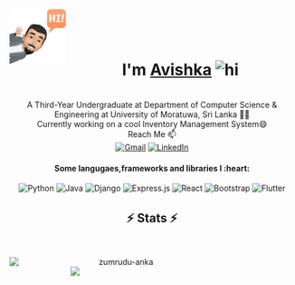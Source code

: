  
<p><img align="left" width="100" height="100" alt="Avishka Shamendra" src="/assets/avatar.png"/></p>
<br>
<br>

<br>
<h1  align="center"> I'm <a href="https://www.linkedin.com/in/avishka-shamendra/">Avishka</a> <img src="https://user-images.githubusercontent.com/1303154/88677602-1635ba80-d120-11ea-84d8-d263ba5fc3c0.gif" width="28px" alt="hi">  </h1>
<p align="center">
  <br>
  A Third-Year Undergraduate at Department of Computer Science & Engineering at University of Moratuwa, Sri Lanka 👨‍🎓 
  <br>
  Currently working on a cool Inventory Management System😄
  <br>
  Reach Me 📫
 <br>
 <a href="mailto:avishkas.18@cse.mrt.ac.lk"><img alt="Gmail" src="https://img.shields.io/badge/Gmail-D14836?style=for-the-badge&logo=gmail&logoColor=white" /></a> 
 <a href=https://www.linkedin.com/in/avishka-shamendra/><img alt="LinkedIn" src="https://img.shields.io/badge/linkedin-%230077B5.svg?style=for-the-badge&logo=linkedin&logoColor=white"/></a>
</p>
<div align=center>
  <h4>Some langugaes,frameworks and libraries I :heart:</h4>
  <img alt="Python" src="https://img.shields.io/badge/python-%2314354C.svg?style=for-the-badge&logo=python&logoColor=white"/>
  <img alt="Java" src="https://img.shields.io/badge/java-%23ED8B00.svg?style=for-the-badge&logo=java&logoColor=white"/>
  <img alt="Django" src="https://img.shields.io/badge/django-%23092E20.svg?style=for-the-badge&logo=django&logoColor=white"/>
  <img alt="Express.js" src="https://img.shields.io/badge/express.js-%23404d59.svg?style=for-the-badge&logo=express&logoColor=%2361DAFB"/>
  <img alt="React" src="https://img.shields.io/badge/react-%2320232a.svg?style=for-the-badge&logo=react&logoColor=%2361DAFB"/>
  <img alt="Bootstrap" src="https://img.shields.io/badge/bootstrap-%23563D7C.svg?style=for-the-badge&logo=bootstrap&logoColor=white"/>
  <img alt="Flutter" src="https://img.shields.io/badge/Flutter-%2302569B.svg?style=for-the-badge&logo=Flutter&logoColor=white" />
  
</div>
<h2 align="center">⚡ Stats ⚡</h2>
<br>
<p align=center>
  <div align=center>
    <a href="" >
      <img align="left" width=396 src="https://github-readme-streak-stats.herokuapp.com/?user=Avishka-Shamendra&theme=dark&border=00FF00" alt="zumrudu-anka" />
    </a>
    <a href="">
      <img align="right" width=396 src="https://github-readme-stats.vercel.app/api?username=Avishka-Shamendra&count_private=true&hide=stars&show_icons=true&theme=dark&border_color=00FF00" />
    </a>
  </div>
<!--   <br><br><br><br><br><br><br><br><br>
  <div align=center>
    <a href="">
      <img width=325 align="center" src="https://github-readme-stats.vercel.app/api/top-langs/?username=Avishka-Shamendra&langs_count=8&layout=compact&&theme=dark&hide=c%23,powershell,Mathematica,Ruby,Objective-C,Objective-C%2b%2b,Cuda&title_color=61dafb&border_color=00FF00" />
    </a>
  </div>
  <br> -->
</p>

